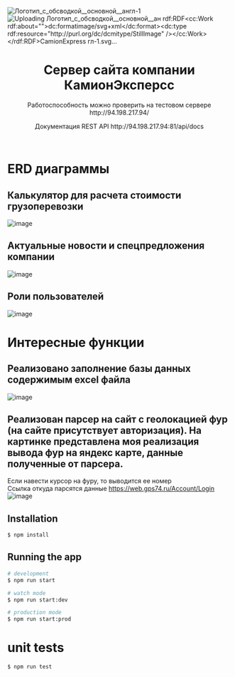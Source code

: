![Логотип_с_обсводкой__основной__англ-_1_](https://github.com/yonardr/camion-express-back/assets/78346001/154a5f00-843b-413a-a749-e334381c98ff)
![Uploading Логотип_с_обсводкой__основной__ан<?xml version="1.0" encoding="UTF-8" standalone="no"?>
<svg
   xmlns:dc="http://purl.org/dc/elements/1.1/"
   xmlns:cc="http://creativecommons.org/ns#"
   xmlns:rdf="http://www.w3.org/1999/02/22-rdf-syntax-ns#"
   xmlns:svg="http://www.w3.org/2000/svg"
   xmlns="http://www.w3.org/2000/svg"
   viewBox="0 0 1122.52 793.70135"
   height="393.70135"
   width="522.52"
   xml:space="preserve"
   id="svg2"
   version="1.1"><metadata
     id="metadata8"><rdf:RDF><cc:Work
         rdf:about=""><dc:format>image/svg+xml</dc:format><dc:type
           rdf:resource="http://purl.org/dc/dcmitype/StillImage" /></cc:Work></rdf:RDF></metadata><defs
     id="defs6"><linearGradient
       id="linearGradient46"
       spreadMethod="pad"
       gradientTransform="matrix(128.48104,-253.50132,-253.50132,-128.48104,85.291488,429.1047)"
       gradientUnits="userSpaceOnUse"
       y2="0"
       x2="1"
       y1="0"
       x1="0"><stop
         id="stop24"
         offset="0"
         style="stop-opacity:1;stop-color:#bcaf3c" /><stop
         id="stop26"
         offset="0.051388"
         style="stop-opacity:1;stop-color:#f17818" /><stop
         id="stop28"
         offset="0.255773"
         style="stop-opacity:1;stop-color:#f17818" /><stop
         id="stop30"
         offset="0.29676438"
         style="stop-opacity:1;stop-color:#f25b1c" /><stop
         id="stop32"
         offset="0.459799"
         style="stop-opacity:1;stop-color:#f25b1c" /><stop
         id="stop34"
         offset="0.49870873"
         style="stop-opacity:1;stop-color:#cf3d28" /><stop
         id="stop36"
         offset="0.653464"
         style="stop-opacity:1;stop-color:#cf3d28" /><stop
         id="stop38"
         offset="0.7843737"
         style="stop-opacity:1;stop-color:#cf3d28" /><stop
         id="stop40"
         offset="0.817288"
         style="stop-opacity:1;stop-color:#b61f29" /><stop
         id="stop42"
         offset="0.96329087"
         style="stop-opacity:1;stop-color:#b61f29" /><stop
         id="stop44"
         offset="1"
         style="stop-opacity:1;stop-color:#67222e" /></linearGradient><linearGradient
       id="linearGradient84"
       spreadMethod="pad"
       gradientTransform="matrix(128.48104,-253.50132,-253.50132,-128.48104,66.5684,419.61536)"
       gradientUnits="userSpaceOnUse"
       y2="0"
       x2="1"
       y1="0"
       x1="0"><stop
         id="stop62"
         offset="0"
         style="stop-opacity:1;stop-color:#bcaf3c" /><stop
         id="stop64"
         offset="0.051388"
         style="stop-opacity:1;stop-color:#f17818" /><stop
         id="stop66"
         offset="0.255773"
         style="stop-opacity:1;stop-color:#f17818" /><stop
         id="stop68"
         offset="0.29676438"
         style="stop-opacity:1;stop-color:#f25b1c" /><stop
         id="stop70"
         offset="0.459799"
         style="stop-opacity:1;stop-color:#f25b1c" /><stop
         id="stop72"
         offset="0.49870873"
         style="stop-opacity:1;stop-color:#cf3d28" /><stop
         id="stop74"
         offset="0.653464"
         style="stop-opacity:1;stop-color:#cf3d28" /><stop
         id="stop76"
         offset="0.7843737"
         style="stop-opacity:1;stop-color:#cf3d28" /><stop
         id="stop78"
         offset="0.817288"
         style="stop-opacity:1;stop-color:#b61f29" /><stop
         id="stop80"
         offset="0.96329087"
         style="stop-opacity:1;stop-color:#b61f29" /><stop
         id="stop82"
         offset="1"
         style="stop-opacity:1;stop-color:#67222e" /></linearGradient><linearGradient
       id="linearGradient122"
       spreadMethod="pad"
       gradientTransform="matrix(56.751427,-111.97419,-111.97419,-56.751427,170.31506,472.19686)"
       gradientUnits="userSpaceOnUse"
       y2="0"
       x2="1"
       y1="0"
       x1="0"><stop
         id="stop100"
         offset="0"
         style="stop-opacity:1;stop-color:#bcaf3c" /><stop
         id="stop102"
         offset="0.051388"
         style="stop-opacity:1;stop-color:#f17818" /><stop
         id="stop104"
         offset="0.255773"
         style="stop-opacity:1;stop-color:#f17818" /><stop
         id="stop106"
         offset="0.29676438"
         style="stop-opacity:1;stop-color:#f25b1c" /><stop
         id="stop108"
         offset="0.459799"
         style="stop-opacity:1;stop-color:#f25b1c" /><stop
         id="stop110"
         offset="0.49870873"
         style="stop-opacity:1;stop-color:#cf3d28" /><stop
         id="stop112"
         offset="0.653464"
         style="stop-opacity:1;stop-color:#cf3d28" /><stop
         id="stop114"
         offset="0.7843737"
         style="stop-opacity:1;stop-color:#cf3d28" /><stop
         id="stop116"
         offset="0.817288"
         style="stop-opacity:1;stop-color:#b61f29" /><stop
         id="stop118"
         offset="0.96329087"
         style="stop-opacity:1;stop-color:#b61f29" /><stop
         id="stop120"
         offset="1"
         style="stop-opacity:1;stop-color:#67222e" /></linearGradient><linearGradient
       id="linearGradient160"
       spreadMethod="pad"
       gradientTransform="matrix(128.48104,-253.50132,-253.50132,-128.48104,170.29511,472.18674)"
       gradientUnits="userSpaceOnUse"
       y2="0"
       x2="1"
       y1="0"
       x1="0"><stop
         id="stop138"
         offset="0"
         style="stop-opacity:1;stop-color:#bcaf3c" /><stop
         id="stop140"
         offset="0.051388"
         style="stop-opacity:1;stop-color:#f17818" /><stop
         id="stop142"
         offset="0.255773"
         style="stop-opacity:1;stop-color:#f17818" /><stop
         id="stop144"
         offset="0.29676438"
         style="stop-opacity:1;stop-color:#f25b1c" /><stop
         id="stop146"
         offset="0.459799"
         style="stop-opacity:1;stop-color:#f25b1c" /><stop
         id="stop148"
         offset="0.49870873"
         style="stop-opacity:1;stop-color:#cf3d28" /><stop
         id="stop150"
         offset="0.653464"
         style="stop-opacity:1;stop-color:#cf3d28" /><stop
         id="stop152"
         offset="0.7843737"
         style="stop-opacity:1;stop-color:#cf3d28" /><stop
         id="stop154"
         offset="0.817288"
         style="stop-opacity:1;stop-color:#b61f29" /><stop
         id="stop156"
         offset="0.96329087"
         style="stop-opacity:1;stop-color:#b61f29" /><stop
         id="stop158"
         offset="1"
         style="stop-opacity:1;stop-color:#67222e" /></linearGradient><linearGradient
       id="linearGradient198"
       spreadMethod="pad"
       gradientTransform="matrix(128.48104,-253.50132,-253.50132,-128.48104,170.18008,472.12844)"
       gradientUnits="userSpaceOnUse"
       y2="0"
       x2="1"
       y1="0"
       x1="0"><stop
         id="stop176"
         offset="0"
         style="stop-opacity:1;stop-color:#bcaf3c" /><stop
         id="stop178"
         offset="0.051388"
         style="stop-opacity:1;stop-color:#f17818" /><stop
         id="stop180"
         offset="0.255773"
         style="stop-opacity:1;stop-color:#f17818" /><stop
         id="stop182"
         offset="0.29676438"
         style="stop-opacity:1;stop-color:#f25b1c" /><stop
         id="stop184"
         offset="0.459799"
         style="stop-opacity:1;stop-color:#f25b1c" /><stop
         id="stop186"
         offset="0.49870873"
         style="stop-opacity:1;stop-color:#cf3d28" /><stop
         id="stop188"
         offset="0.653464"
         style="stop-opacity:1;stop-color:#cf3d28" /><stop
         id="stop190"
         offset="0.7843737"
         style="stop-opacity:1;stop-color:#cf3d28" /><stop
         id="stop192"
         offset="0.817288"
         style="stop-opacity:1;stop-color:#b61f29" /><stop
         id="stop194"
         offset="0.96329087"
         style="stop-opacity:1;stop-color:#b61f29" /><stop
         id="stop196"
         offset="1"
         style="stop-opacity:1;stop-color:#67222e" /></linearGradient><linearGradient
       id="linearGradient236"
       spreadMethod="pad"
       gradientTransform="matrix(128.48104,-253.50132,-253.50132,-128.48104,170.11295,472.09441)"
       gradientUnits="userSpaceOnUse"
       y2="0"
       x2="1"
       y1="0"
       x1="0"><stop
         id="stop214"
         offset="0"
         style="stop-opacity:1;stop-color:#bcaf3c" /><stop
         id="stop216"
         offset="0.051388"
         style="stop-opacity:1;stop-color:#f17818" /><stop
         id="stop218"
         offset="0.255773"
         style="stop-opacity:1;stop-color:#f17818" /><stop
         id="stop220"
         offset="0.29676438"
         style="stop-opacity:1;stop-color:#f25b1c" /><stop
         id="stop222"
         offset="0.459799"
         style="stop-opacity:1;stop-color:#f25b1c" /><stop
         id="stop224"
         offset="0.49870873"
         style="stop-opacity:1;stop-color:#cf3d28" /><stop
         id="stop226"
         offset="0.653464"
         style="stop-opacity:1;stop-color:#cf3d28" /><stop
         id="stop228"
         offset="0.7843737"
         style="stop-opacity:1;stop-color:#cf3d28" /><stop
         id="stop230"
         offset="0.817288"
         style="stop-opacity:1;stop-color:#b61f29" /><stop
         id="stop232"
         offset="0.96329087"
         style="stop-opacity:1;stop-color:#b61f29" /><stop
         id="stop234"
         offset="1"
         style="stop-opacity:1;stop-color:#67222e" /></linearGradient><linearGradient
       id="linearGradient274"
       spreadMethod="pad"
       gradientTransform="matrix(128.48104,-253.50132,-253.50132,-128.48104,170.0734,472.07437)"
       gradientUnits="userSpaceOnUse"
       y2="0"
       x2="1"
       y1="0"
       x1="0"><stop
         id="stop252"
         offset="0"
         style="stop-opacity:1;stop-color:#bcaf3c" /><stop
         id="stop254"
         offset="0.051388"
         style="stop-opacity:1;stop-color:#f17818" /><stop
         id="stop256"
         offset="0.255773"
         style="stop-opacity:1;stop-color:#f17818" /><stop
         id="stop258"
         offset="0.29676438"
         style="stop-opacity:1;stop-color:#f25b1c" /><stop
         id="stop260"
         offset="0.459799"
         style="stop-opacity:1;stop-color:#f25b1c" /><stop
         id="stop262"
         offset="0.49870873"
         style="stop-opacity:1;stop-color:#cf3d28" /><stop
         id="stop264"
         offset="0.653464"
         style="stop-opacity:1;stop-color:#cf3d28" /><stop
         id="stop266"
         offset="0.7843737"
         style="stop-opacity:1;stop-color:#cf3d28" /><stop
         id="stop268"
         offset="0.817288"
         style="stop-opacity:1;stop-color:#b61f29" /><stop
         id="stop270"
         offset="0.96329087"
         style="stop-opacity:1;stop-color:#b61f29" /><stop
         id="stop272"
         offset="1"
         style="stop-opacity:1;stop-color:#67222e" /></linearGradient><linearGradient
       id="linearGradient312"
       spreadMethod="pad"
       gradientTransform="matrix(128.48104,-253.50132,-253.50132,-128.48104,139.14859,456.40087)"
       gradientUnits="userSpaceOnUse"
       y2="0"
       x2="1"
       y1="0"
       x1="0"><stop
         id="stop290"
         offset="0"
         style="stop-opacity:1;stop-color:#bcaf3c" /><stop
         id="stop292"
         offset="0.051388"
         style="stop-opacity:1;stop-color:#f17818" /><stop
         id="stop294"
         offset="0.255773"
         style="stop-opacity:1;stop-color:#f17818" /><stop
         id="stop296"
         offset="0.29676438"
         style="stop-opacity:1;stop-color:#f25b1c" /><stop
         id="stop298"
         offset="0.459799"
         style="stop-opacity:1;stop-color:#f25b1c" /><stop
         id="stop300"
         offset="0.49870873"
         style="stop-opacity:1;stop-color:#cf3d28" /><stop
         id="stop302"
         offset="0.653464"
         style="stop-opacity:1;stop-color:#cf3d28" /><stop
         id="stop304"
         offset="0.7843737"
         style="stop-opacity:1;stop-color:#cf3d28" /><stop
         id="stop306"
         offset="0.817288"
         style="stop-opacity:1;stop-color:#b61f29" /><stop
         id="stop308"
         offset="0.96329087"
         style="stop-opacity:1;stop-color:#b61f29" /><stop
         id="stop310"
         offset="1"
         style="stop-opacity:1;stop-color:#67222e" /></linearGradient><linearGradient
       id="linearGradient350"
       spreadMethod="pad"
       gradientTransform="matrix(128.48104,-253.50132,-253.50132,-128.48104,68.882218,420.78804)"
       gradientUnits="userSpaceOnUse"
       y2="0"
       x2="1"
       y1="0"
       x1="0"><stop
         id="stop328"
         offset="0"
         style="stop-opacity:1;stop-color:#bcaf3c" /><stop
         id="stop330"
         offset="0.051388"
         style="stop-opacity:1;stop-color:#f17818" /><stop
         id="stop332"
         offset="0.255773"
         style="stop-opacity:1;stop-color:#f17818" /><stop
         id="stop334"
         offset="0.29676438"
         style="stop-opacity:1;stop-color:#f25b1c" /><stop
         id="stop336"
         offset="0.459799"
         style="stop-opacity:1;stop-color:#f25b1c" /><stop
         id="stop338"
         offset="0.49870873"
         style="stop-opacity:1;stop-color:#cf3d28" /><stop
         id="stop340"
         offset="0.653464"
         style="stop-opacity:1;stop-color:#cf3d28" /><stop
         id="stop342"
         offset="0.7843737"
         style="stop-opacity:1;stop-color:#cf3d28" /><stop
         id="stop344"
         offset="0.817288"
         style="stop-opacity:1;stop-color:#b61f29" /><stop
         id="stop346"
         offset="0.96329087"
         style="stop-opacity:1;stop-color:#b61f29" /><stop
         id="stop348"
         offset="1"
         style="stop-opacity:1;stop-color:#67222e" /></linearGradient><linearGradient
       id="linearGradient388"
       spreadMethod="pad"
       gradientTransform="matrix(128.48104,-253.50132,-253.50132,-128.48104,108.10947,440.66945)"
       gradientUnits="userSpaceOnUse"
       y2="0"
       x2="1"
       y1="0"
       x1="0"><stop
         id="stop366"
         offset="0"
         style="stop-opacity:1;stop-color:#bcaf3c" /><stop
         id="stop368"
         offset="0.051388"
         style="stop-opacity:1;stop-color:#f17818" /><stop
         id="stop370"
         offset="0.255773"
         style="stop-opacity:1;stop-color:#f17818" /><stop
         id="stop372"
         offset="0.29676438"
         style="stop-opacity:1;stop-color:#f25b1c" /><stop
         id="stop374"
         offset="0.459799"
         style="stop-opacity:1;stop-color:#f25b1c" /><stop
         id="stop376"
         offset="0.49870873"
         style="stop-opacity:1;stop-color:#cf3d28" /><stop
         id="stop378"
         offset="0.653464"
         style="stop-opacity:1;stop-color:#cf3d28" /><stop
         id="stop380"
         offset="0.7843737"
         style="stop-opacity:1;stop-color:#cf3d28" /><stop
         id="stop382"
         offset="0.817288"
         style="stop-opacity:1;stop-color:#b61f29" /><stop
         id="stop384"
         offset="0.96329087"
         style="stop-opacity:1;stop-color:#b61f29" /><stop
         id="stop386"
         offset="1"
         style="stop-opacity:1;stop-color:#67222e" /></linearGradient><linearGradient
       id="linearGradient426"
       spreadMethod="pad"
       gradientTransform="matrix(128.48104,-253.50132,-253.50132,-128.48104,47.747354,410.07635)"
       gradientUnits="userSpaceOnUse"
       y2="0"
       x2="1"
       y1="0"
       x1="0"><stop
         id="stop404"
         offset="0"
         style="stop-opacity:1;stop-color:#bcaf3c" /><stop
         id="stop406"
         offset="0.051388"
         style="stop-opacity:1;stop-color:#f17818" /><stop
         id="stop408"
         offset="0.255773"
         style="stop-opacity:1;stop-color:#f17818" /><stop
         id="stop410"
         offset="0.29676438"
         style="stop-opacity:1;stop-color:#f25b1c" /><stop
         id="stop412"
         offset="0.459799"
         style="stop-opacity:1;stop-color:#f25b1c" /><stop
         id="stop414"
         offset="0.49870873"
         style="stop-opacity:1;stop-color:#cf3d28" /><stop
         id="stop416"
         offset="0.653464"
         style="stop-opacity:1;stop-color:#cf3d28" /><stop
         id="stop418"
         offset="0.7843737"
         style="stop-opacity:1;stop-color:#cf3d28" /><stop
         id="stop420"
         offset="0.817288"
         style="stop-opacity:1;stop-color:#b61f29" /><stop
         id="stop422"
         offset="0.96329087"
         style="stop-opacity:1;stop-color:#b61f29" /><stop
         id="stop424"
         offset="1"
         style="stop-opacity:1;stop-color:#67222e" /></linearGradient><linearGradient
       id="linearGradient464"
       spreadMethod="pad"
       gradientTransform="matrix(53.576584,-105.71003,-105.71003,-53.576584,93.896181,433.46578)"
       gradientUnits="userSpaceOnUse"
       y2="0"
       x2="1"
       y1="0"
       x1="0"><stop
         id="stop442"
         offset="0"
         style="stop-opacity:1;stop-color:#bcaf3c" /><stop
         id="stop444"
         offset="0.051388"
         style="stop-opacity:1;stop-color:#f17818" /><stop
         id="stop446"
         offset="0.255773"
         style="stop-opacity:1;stop-color:#f17818" /><stop
         id="stop448"
         offset="0.29676438"
         style="stop-opacity:1;stop-color:#f25b1c" /><stop
         id="stop450"
         offset="0.459799"
         style="stop-opacity:1;stop-color:#f25b1c" /><stop
         id="stop452"
         offset="0.49870873"
         style="stop-opacity:1;stop-color:#cf3d28" /><stop
         id="stop454"
         offset="0.653464"
         style="stop-opacity:1;stop-color:#cf3d28" /><stop
         id="stop456"
         offset="0.7843737"
         style="stop-opacity:1;stop-color:#cf3d28" /><stop
         id="stop458"
         offset="0.817288"
         style="stop-opacity:1;stop-color:#b61f29" /><stop
         id="stop460"
         offset="0.96329087"
         style="stop-opacity:1;stop-color:#b61f29" /><stop
         id="stop462"
         offset="1"
         style="stop-opacity:1;stop-color:#67222e" /></linearGradient><linearGradient
       id="linearGradient502"
       spreadMethod="pad"
       gradientTransform="matrix(128.48104,-253.50132,-253.50132,-128.48104,111.36232,442.31806)"
       gradientUnits="userSpaceOnUse"
       y2="0"
       x2="1"
       y1="0"
       x1="0"><stop
         id="stop480"
         offset="0"
         style="stop-opacity:1;stop-color:#bcaf3c" /><stop
         id="stop482"
         offset="0.051388"
         style="stop-opacity:1;stop-color:#f17818" /><stop
         id="stop484"
         offset="0.255773"
         style="stop-opacity:1;stop-color:#f17818" /><stop
         id="stop486"
         offset="0.29676438"
         style="stop-opacity:1;stop-color:#f25b1c" /><stop
         id="stop488"
         offset="0.459799"
         style="stop-opacity:1;stop-color:#f25b1c" /><stop
         id="stop490"
         offset="0.49870873"
         style="stop-opacity:1;stop-color:#cf3d28" /><stop
         id="stop492"
         offset="0.653464"
         style="stop-opacity:1;stop-color:#cf3d28" /><stop
         id="stop494"
         offset="0.7843737"
         style="stop-opacity:1;stop-color:#cf3d28" /><stop
         id="stop496"
         offset="0.817288"
         style="stop-opacity:1;stop-color:#b61f29" /><stop
         id="stop498"
         offset="0.96329087"
         style="stop-opacity:1;stop-color:#b61f29" /><stop
         id="stop500"
         offset="1"
         style="stop-opacity:1;stop-color:#67222e" /></linearGradient><clipPath
       id="clipPath512"
       clipPathUnits="userSpaceOnUse"><path
         id="path510"
         d="M 25.014,159.448 H 301.395 V 435.829 H 25.014 Z" /></clipPath></defs><g
     transform="matrix(1.3333333,0,0,-1.3333333,0,793.70133)"
     id="g10"><g
       id="g12"><g
         id="g14"><g
           id="g20"><g
             id="g22"><path
               id="path48"
               style="fill:url(#linearGradient46);stroke:none"
               d="m 115.273,434.336 c 4.716,-2.339 9.415,-4.563 13.467,-8.063 v 0 c 0.184,-0.184 0.46,-0.355 0.645,-0.54 v 0 c 5.528,-4.79 9.397,-11.239 9.949,-18.425 v 0 c 0.347,-3.284 1.399,-7.14 -0.747,-9.887 v 0 c -0.36,-0.459 -0.695,-0.934 -0.977,-1.444 v 0 c -4.416,-7.996 -8.523,-16.086 -11.542,-24.783 v 0 c -0.737,-1.842 -1.657,-3.869 -3.465,-4.993 v 0 c 0,0 -13.388,-6.344 -21.464,-13.408 v 0 c -8.076,-7.067 -12.15,-10.194 -17.736,-16.368 v 0 C 77.085,329.44 72.574,322.238 71.255,319.715 v 0 c -0.363,-0.693 -0.746,-1.374 -1.156,-2.041 v 0 c -1.665,-2.731 -5.507,-10.081 -7.821,-17.082 v 0 C 59.153,291.551 57.326,286 55.788,279.105 v 0 c -1.59,-7.126 -2.179,-14.561 -2.234,-15.933 v 0 c -0.036,-0.902 -0.623,-4.457 -0.635,-10.954 v 0 -0.415 c 0.006,-3.35 0.166,-7.455 0.624,-12.351 v 0 c 1.566,-14.793 0.372,-5.407 1.884,-15.357 v 0 c 1.515,-9.95 3.535,-14.06 3.535,-14.06 v 0 l 4.757,-12.762 c 0,0 2.235,-5.767 6.417,-12.041 v 0 c 4.182,-6.272 1.803,-3.389 6.2,-9.084 v 0 c 4.398,-5.695 5.769,-7.571 8.22,-9.949 v 0 c 0,0 -5.841,9.516 -9.084,16.798 v 0 l -5.697,12.69 c 0,0 -2.787,6.561 -3.989,12.064 v 0 c 0,0 -5.258,20.529 -5.527,36.748 v 0 c -0.349,20.974 2.019,31.362 2.019,31.362 v 0 c 0,0 1.959,9.704 8.002,23.362 v 0 c 5.743,12.973 6.851,14.924 14.853,25.233 v 0 c 0,0 4.396,5.404 10.67,11.536 v 0 c 2.467,2.412 5.723,4.927 8.363,7.282 v 0 c 6.249,5.574 12.604,9.837 14.926,10.733 v 0 c 5.805,2.235 6.392,-7.884 2.908,-10.662 v 0 c -3.486,-2.774 -16.173,-8.793 -21.003,-20.618 v 0 c 0.213,0.234 13.935,15.101 23.301,15.261 v 0 c 0.125,0.003 0.25,0.007 0.374,0.016 v 0 c 0.543,0.039 2.216,-0.018 3.071,-1.759 v 0 c 1.01,-2.054 7.967,-15.573 9.77,-15.61 v 0 c 0,0 -2.374,3.954 -3.424,9.049 v 0 c 0,0 -1.911,10.491 -2.056,16.006 v 0 c 0,0 -0.15,7.165 0.133,8.748 v 0 c 0.504,2.83 0.261,1.428 0.504,2.83 v 0 c 0.886,5.1 0.509,3.217 0.867,4.975 v 0 c 0,0 0.431,1.815 1.08,4.416 v 0 c 1.972,7.903 8.401,24.008 13.447,28.683 v 0 c 0.54,0.501 1.232,0.807 1.965,0.883 v 0 c 1.399,0.146 3.915,0.16 5.857,-1.196 v 0 c 1.74,-1.212 4.441,-3.225 6.237,-4.866 v 0 c 2.409,-2.2 3.698,-3.882 5.985,-6.489 v 0 c 4.892,-5.58 8.324,-10.875 11.534,-16.998 v 0 c 0.156,-0.295 0.346,-0.597 0.525,-0.904 v 0 c 0.179,-0.308 0.347,-0.62 0.451,-0.936 v 0 c 0.082,-0.227 0.484,-0.211 0.452,0.027 v 0 c -0.246,1.903 0.28,3.328 1.205,3.508 v 0 c 0,0 7.905,2.134 19.89,-1.608 v 0 c 0.065,-0.02 0.132,-0.039 0.199,-0.055 v 0 c 6.038,-1.462 25.933,-13.139 42.097,-43.092 v 0 c 0.374,-0.693 1.017,-1.584 1.034,-2.344 v 0 c 0.083,-4.298 0.56,-19.499 0.72,-21.005 v 0 c 0.153,-1.437 7.438,-22.418 15.14,-27.348 v 0 c 5.29,-3.389 -5.436,-7.771 -8.94,-5.817 v 0 c -2.618,1.459 -2.692,0.72 -2.692,0.72 v 0 c 0,0 -0.612,-2.03 4.326,-6.753 v 0 c 4.105,-3.925 -7.129,-12.431 -11.04,-15.193 v 0 c -0.912,-0.641 -1.99,-0.92 -3.044,-1.279 v 0 c -2.989,-1.019 -20.623,1.164 -30.089,4.549 v 0 c -0.985,0.352 -2.008,0.581 -3.049,0.678 v 0 c -4.299,0.402 -14.997,1.362 -18.029,-0.029 v 0 c 0,-0.024 0.703,-0.786 4.544,-0.958 v 0 c 1.685,-0.076 10.215,-0.513 13.807,-1.881 v 0 c 10.173,-3.876 17.246,-5.357 27.042,-6.088 v 0 c 0.586,-0.045 1.063,-0.478 1.177,-1.052 v 0 c 0.468,-2.329 -0.107,-4.984 -7.282,-7.588 v 0 c -1.695,-0.616 -3.497,-0.885 -5.299,-0.807 v 0 c -1.599,0.068 -3.667,0.278 -5.701,0.833 v 0 c 0,0 -13.281,4.738 -27.109,5.864 v 0 c -10.256,0.833 -17.815,0.058 -21.029,-0.396 v 0 c -1.082,-0.153 -2.145,-0.403 -3.182,-0.746 v 0 c -4.693,-1.55 -17.711,-6.277 -21.379,-11.205 v 0 c 0,0 6.934,5.016 16.511,7.641 v 0 c 2.967,0.815 6.479,1.563 9.828,1.805 v 0 c 6.926,0.495 14.403,-0.026 20.941,-1.9 v 0 c 0.649,-0.186 1.198,-0.644 1.464,-1.262 v 0 c 0.223,-0.518 0.301,-1.191 -0.141,-1.937 v 0 c -0.172,-0.29 -0.4,-0.542 -0.66,-0.753 v 0 c -1.33,-1.097 -8.776,-8.321 1.3,-26.118 v 0 c 0.264,0.11 -4.386,18.324 6.369,26.224 v 0 c 0.76,0.559 1.542,0.706 2.616,0.647 v 0 l 16.041,-2.459 c 1.83,-0.493 2.746,-1.784 3.814,-2.963 v 0 c 1.603,-1.77 3.468,-3.978 4.507,-4.831 v 0 c 1.645,-1.353 5.038,-3.445 7.617,-4.55 v 0 c 2.396,-1.105 7.261,-1.544 9.843,-1.369 v 0 c 4.848,0.33 9.894,0.846 15.668,0.866 v 0 c 3.267,0.011 5.943,0.033 8.582,0.048 v 0 c 1.495,0.007 2.935,-0.044 4.162,-0.095 v 0 c 2.15,-0.09 3.654,-0.179 3.689,0.048 v 0 0.017 c -0.015,0.1 -0.28,0.254 -0.855,0.485 v 0 c -6.48,2.159 -13.114,2.131 -19.804,2.103 v 0 c -3.584,-0.014 -7.184,-0.029 -10.783,0.293 v 0 c -3.132,0.368 -6.264,1.105 -9.028,2.763 v 0 c -1.842,1.106 -4.43,2.208 -4.982,4.419 v 0 c -0.553,1.842 1.879,3.234 3.353,3.786 v 0 c 1.842,0.553 3.253,1.734 4.542,3.208 v 0 c 1.474,1.842 2.682,4.196 4.157,6.038 v 0 c 1.018,1.189 2.077,1.787 3.673,2.352 v 0 c 0.095,0.034 0.285,0.117 0.484,0.206 v 0 c 0.2,0.088 0.412,0.182 0.554,0.237 v 0 c 0.474,0.185 0.933,0.516 1.334,0.829 v 0 c 3.717,2.887 6.363,6.408 8.811,10.433 v 0 c 0.553,0.921 1.106,1.842 2.027,2.579 v 0 c 1.843,1.475 3.87,1.843 5.712,3.317 v 0 c 3.685,3.132 6.08,7.185 8.107,11.608 v 0 c 0.737,1.658 0.368,3.501 -1.106,4.606 v 0 c -2.947,1.843 -5.159,3.501 -7.554,5.896 v 0 c -0.737,0.737 -1.415,1.576 -2.026,2.396 v 0 c -4.318,5.789 -7.187,11.792 -8.66,18.794 v 0 c -1.23,6.501 -0.784,12.503 -0.739,18.801 v 0 c 0.004,0.676 -0.105,1.351 -0.315,1.991 v 0 c -1.229,3.765 -3.559,6.993 -5.58,10.53 v 0 c -0.507,1.014 -1.1,1.983 -1.751,2.856 v 0 c -0.106,0.144 -0.278,0.38 -0.375,0.529 v 0 c -1.75,2.664 -3.112,5.361 -5.244,7.671 v 0 c -0.184,0.185 -0.532,0.604 -0.717,0.788 v 0 c -3.132,3.133 -4.859,6.033 -8.36,8.797 v 0 c -0.526,0.44 -0.964,0.806 -1.3,1.089 v 0 l -0.002,0.002 c -0.002,0.002 -0.005,0.004 -0.007,0.005 v 0 c -0.004,0.004 -0.007,0.006 -0.013,0.011 v 0 c 0,0 -0.002,0 -0.004,0.002 v 0 c -0.173,0.138 -1.083,0.883 -1.236,1.036 v 0 c -0.184,0.183 -0.339,0.392 -0.524,0.576 v 0 c -0.737,1.106 -0.366,2.434 0.371,3.539 v 0 c 3.317,4.423 4.238,9.029 4.974,14.188 v 0 c 0.738,6.265 0.273,12.382 -0.279,18.647 v 0 c -0.184,2.027 -1.01,3.648 -1.931,5.49 v 0 c -0.185,0.737 -0.737,1.474 -0.737,2.211 v 0 c 0.125,2.875 0.147,5.558 0.146,8.486 v 0 c -0.003,1.387 -0.329,3.566 -0.596,4.903 v 0 c -0.352,1.758 -1.166,5.498 -2.091,8.326 v 0 c -0.505,1.546 -1.08,2.434 -1.802,3.911 v 0 c -2.366,4.836 -5.406,8.454 -5.427,8.454 v 0 c 0.048,-0.551 2.173,-3.996 3.535,-7.21 v 0 c 0.624,-1.475 1.291,-4.577 1.369,-5.804 v 0 c 0.401,-6.31 0.965,-9.758 1.027,-10.436 v 0 c 0.279,-3.034 -0.116,-6.085 -0.297,-9.087 v 0 c -0.083,-1.369 -0.343,-2.723 -0.792,-4.02 v 0 c -0.469,-1.364 -1.055,-2.554 -2.083,-3.584 v 0 c -3.869,-3.501 -8.015,-5.978 -12.437,-8.742 v 0 c -6.053,-3.561 -8.621,-4.807 -14.849,-7.806 v 0 c -0.444,-0.214 -0.898,-0.411 -1.357,-0.593 v 0 c -0.737,-0.296 -5.285,-2.154 -5.551,-2.27 v 0 c -0.533,-0.236 -1.384,-0.61 -2.27,-0.975 v 0 c -2.026,-0.922 -3.989,-1.082 -6.2,-1.082 v 0 c -0.921,0 -1.81,-0.193 -2.362,0.728 v 0 c -1.105,1.843 -1.598,3.584 -2.435,5.384 v 0 c -0.414,0.892 -1.015,1.981 -1.567,2.902 v 0 c -1.658,2.948 -3.106,5.802 -5.502,8.381 v 0 c -0.185,0.185 -0.34,0.428 -0.523,0.612 v 0 c -2.396,2.58 -4.451,5.101 -7.032,7.496 v 0 c -3.684,2.948 -7.37,5.896 -11.976,7.185 v 0 c -1.105,0.369 -1.474,1.474 -2.027,2.396 v 0 c -2.027,4.791 -4.157,9.456 -7.923,13.266 v 0 c -1.199,1.212 -7.002,5.896 -7.922,6.633 v 0 c -5.343,3.5 -10.684,5.712 -16.505,6.945 v 0 c 0.446,-0.098 0.415,-0.187 -0.003,0" /></g></g></g></g><g
       id="g50"><g
         id="g52"><g
           id="g58"><g
             id="g60"><path
               id="path86"
               style="fill:url(#linearGradient84);stroke:none"
               d="m 221.701,195.036 c 0,0 -40.856,-17.812 -61.14,-22.523 v 0 c -20.284,-4.71 -20.284,-3.269 -36.722,-2.979 v 0 c -16.439,0.287 -36.243,20.763 -36.243,20.763 v 0 c 4.518,-7.882 9.132,-12.786 9.132,-12.786 v 0 c 0,0 11.921,-10.959 27.207,-14.9 v 0 c 5.035,-1.299 10.529,-1.741 15.634,-1.751 v 0 h 0.361 c 10.231,0.02 18.805,1.751 18.805,1.751 v 0 c 0,0 35.087,5.865 60.852,21.63 v 0 c 25.762,15.766 56.424,9.614 56.424,9.614 v 0 c 0,4.422 -21.047,6.537 -21.047,6.537 v 0 c -0.95,0.019 -1.875,0.028 -2.778,0.028 v 0 c -21.971,0 -30.485,-5.384 -30.485,-5.384" /></g></g></g></g><g
       id="g88"><g
         id="g90"><g
           id="g96"><g
             id="g98"><path
               id="path124"
               style="fill:url(#linearGradient122);stroke:none"
               d="m 230.104,354.237 c -0.002,0.004 -0.006,0.006 -0.009,0.009 v 0 c -0.002,0 -0.002,0.002 -0.004,0.002 v 0 c 0.006,-0.005 0.009,-0.007 0.013,-0.011" /></g></g></g></g><g
       id="g126"><g
         id="g128"><g
           id="g134"><g
             id="g136"><path
               id="path162"
               style="fill:url(#linearGradient160);stroke:none"
               d="m 230.016,354.313 c 0.021,-0.021 0.046,-0.041 0.071,-0.063 v 0 c 0.002,-10e-4 0.003,-0.002 0.004,-0.002 v 0 0 c -0.026,0.025 -0.052,0.044 -0.075,0.065 z" /></g></g></g></g><g
       id="g164"><g
         id="g166"><g
           id="g172"><g
             id="g174"><path
               id="path200"
               style="fill:url(#linearGradient198);stroke:none"
               d="m 229.691,354.584 c 0.065,-0.054 0.138,-0.116 0.221,-0.184 v 0 0 c -0.083,0.07 -0.156,0.131 -0.221,0.184 z" /></g></g></g></g><g
       id="g202"><g
         id="g204"><g
           id="g210"><g
             id="g212"><path
               id="path238"
               style="fill:url(#linearGradient236);stroke:none"
               d="m 229.685,354.589 c -0.021,0.018 -0.042,0.037 -0.062,0.053 v 0 c 0.02,-0.018 0.041,-0.035 0.062,-0.053" /></g></g></g></g><g
       id="g240"><g
         id="g242"><g
           id="g248"><g
             id="g250"><path
               id="path276"
               style="fill:url(#linearGradient274);stroke:none"
               d="m 229.546,354.707 c 0.013,-0.011 0.027,-0.024 0.044,-0.037 v 0 c -0.015,0.013 -0.03,0.026 -0.044,0.037 z" /></g></g></g></g><g
       id="g278"><g
         id="g280"><g
           id="g286"><g
             id="g288"><path
               id="path314"
               style="fill:url(#linearGradient312);stroke:none"
               d="m 214.732,300.369 c 1.2,-0.287 3.603,-0.336 4.206,-0.102 v 0 c 0.601,0.234 1.804,0.949 2.151,1.029 v 0 c 0.584,0.132 2.138,0.112 3.16,0.082 v 0 c 0.612,-0.018 1.221,-0.117 1.81,-0.293 v 0 l 2.512,-0.751 c 0.079,-0.025 0.145,0.061 0.103,0.132 v 0 c -0.262,0.443 -0.896,1.493 -1.121,1.717 v 0 c -0.255,0.257 -1.532,1.409 -1.693,1.552 v 0 c 0.262,-0.242 -0.219,0.145 -0.554,0.601 v 0 c -0.338,0.454 -1.069,1.308 -1.214,1.525 v 0 c -0.146,0.215 -0.695,1.116 -0.793,1.406 v 0 c -0.123,0.363 -0.335,1.511 -0.419,1.754 v 0 c -0.088,0.245 -0.445,1.456 -0.482,1.815 v 0 c -0.048,0.466 -1.518,1.481 -1.947,1.514 v 0 c -0.418,0.032 -18.842,0.107 -18.842,0.107 v 0 c 0,0 11.921,-11.799 13.123,-12.088" /></g></g></g></g><g
       id="g316"><g
         id="g318"><g
           id="g324"><g
             id="g326"><path
               id="path352"
               style="fill:url(#linearGradient350);stroke:none"
               d="m 155.995,226.011 c 9.661,-34.463 38.571,-27.903 38.571,-27.903 v 0 c -22.71,-2.236 -31.177,31.363 -31.177,31.363 v 0 c -6.342,-0.757 -7.394,-3.46 -7.394,-3.46" /></g></g></g></g><g
       id="g354"><g
         id="g356"><g
           id="g362"><g
             id="g364"><path
               id="path390"
               style="fill:url(#linearGradient388);stroke:none"
               d="m 152.549,378.426 c -13.979,-23.879 -4.619,-51.298 -4.49,-51.821 v 0 c 0.065,0.654 10.343,23.042 17.106,25.472 v 0 c 0.402,0.146 0.683,0.513 0.728,0.938 v 0 c 0.277,2.51 0.951,10.617 -2.255,11.859 v 0 c -1.287,0.497 -2.377,0.474 -3.255,0.449 v 0 c -2.384,-0.064 -3.213,-0.129 -2.19,10.221 v 0 c 0.074,0.741 -3.681,2.289 -4.892,3.126 v 0 c -0.071,0.048 -0.151,0.071 -0.233,0.071 v 0 c -0.201,0 -0.412,-0.132 -0.519,-0.315" /></g></g></g></g><g
       id="g392"><g
         id="g394"><g
           id="g400"><g
             id="g402"><path
               id="path428"
               style="fill:url(#linearGradient426);stroke:none"
               d="m 123.741,251.581 c 0,0 -0.72,-5.431 -0.768,-12.833 v 0 c 0,0 -7.786,-18.456 -7.21,-40.279 v 0 c 0,0 19.695,29.396 32.576,35.371 v 0 c -0.527,-0.229 -16.542,-7.208 -25.27,-17.682 v 0 c -6.044,-7.256 -0.015,24.392 27.879,47.778 v 0 c -0.625,1.15 -15.71,-7.685 -21.704,-16.29 v 0 c -0.281,-0.4 -0.655,-0.731 -1.101,-0.932 v 0 c -0.761,-0.341 -1.625,-0.068 -1.568,2.351 v 0 c 0.024,0.98 0.203,1.949 0.505,2.882 v 0 c 3.234,10.004 8.793,25.104 21.508,36.572 v 0 c -0.33,-0.153 -21.412,-10.04 -24.847,-36.938" /></g></g></g></g><g
       id="g430"><g
         id="g432"><g
           id="g438"><g
             id="g440"><path
               id="path466"
               style="fill:url(#linearGradient464);stroke:none"
               d="m 148.063,326.59 c 0,0.002 -0.002,0.007 -0.004,0.015 v 0 c -0.002,-0.009 0,-0.015 0.004,-0.015" /></g></g></g></g><g
       id="g468"><g
         id="g470"><g
           id="g476"><g
             id="g478"><path
               id="path504"
               style="fill:url(#linearGradient502);stroke:none"
               d="m 115.273,434.336 c 0.418,-0.187 0.449,-0.098 0.003,0 v 0 z" /></g></g></g></g><g
       id="g506"><g
         clip-path="url(#clipPath512)"
         id="g508"><g
           transform="translate(276.0106,193.8552)"
           id="g514"><path
             id="path516"
             style="fill:none;stroke:#231f20;stroke-width:0.092;stroke-linecap:round;stroke-linejoin:round;stroke-miterlimit:4;stroke-dasharray:none;stroke-opacity:1"
             d="m 0,0 c 0,0 -30.662,6.152 -56.424,-9.614 -25.764,-15.765 -60.852,-21.63 -60.852,-21.63 0,0 -19.516,-3.941 -34.8,0 -15.286,3.941 -27.207,14.901 -27.207,14.901 0,0 -4.613,4.903 -9.131,12.785 0,0 19.803,-20.476 36.242,-20.764 16.438,-0.289 16.438,-1.73 36.722,2.98 20.285,4.711 61.141,22.523 61.141,22.523 0,0 9.228,5.835 33.262,5.356 C -21.047,6.537 0,4.422 0,0 Z" /></g><g
           transform="translate(163.3891,229.4715)"
           id="g518"><path
             id="path520"
             style="fill:none;stroke:#231f20;stroke-width:0.092;stroke-linecap:round;stroke-linejoin:round;stroke-miterlimit:4;stroke-dasharray:none;stroke-opacity:1"
             d="m 0,0 c 0,0 8.466,-33.599 31.178,-31.364 0,0 -28.912,-6.559 -38.572,27.904 0,0 1.052,2.703 7.394,3.46 z" /></g><g
           transform="translate(230.0153,354.3127)"
           id="g522"><path
             id="path524"
             style="fill:none;stroke:#231f20;stroke-width:0.092;stroke-linecap:round;stroke-linejoin:round;stroke-miterlimit:4;stroke-dasharray:none;stroke-opacity:1"
             d="M 0,0 C 0.022,-0.02 0.046,-0.041 0.072,-0.063" /></g><g
           transform="translate(229.691,354.5836)"
           id="g526"><path
             id="path528"
             style="fill:none;stroke:#231f20;stroke-width:0.092;stroke-linecap:round;stroke-linejoin:round;stroke-miterlimit:4;stroke-dasharray:none;stroke-opacity:1"
             d="M 0,0 C 0.064,-0.053 0.138,-0.116 0.221,-0.184" /></g><g
           transform="translate(229.6228,354.6425)"
           id="g530"><path
             id="path532"
             style="fill:none;stroke:#231f20;stroke-width:0.092;stroke-linecap:round;stroke-linejoin:round;stroke-miterlimit:4;stroke-dasharray:none;stroke-opacity:1"
             d="M 0,0 C 0.02,-0.018 0.041,-0.035 0.063,-0.053" /></g><g
           transform="translate(229.328,354.8894)"
           id="g534"><path
             id="path536"
             style="fill:none;stroke:#231f20;stroke-width:0.092;stroke-linecap:round;stroke-linejoin:round;stroke-miterlimit:4;stroke-dasharray:none;stroke-opacity:1"
             d="m 0,0 0.002,-0.002 h 0.002 c 0.002,-0.002 0.003,-0.004 0.005,-0.005 0,0 0.002,-0.002 0.004,-0.002 C 0.015,-0.011 0.017,-0.015 0.02,-0.017 0.022,-0.018 0.024,-0.02 0.028,-0.022 L 0.035,-0.03 c 0.004,-0.003 0.007,-0.007 0.013,-0.009 l 0.007,-0.007 c 0.006,-0.006 0.011,-0.009 0.019,-0.015 l 0.005,-0.005 c 0.008,-0.008 0.017,-0.015 0.026,-0.022 0.011,-0.01 0.022,-0.019 0.035,-0.03 0,0 0.002,-0.002 0.004,-0.002 0.009,-0.009 0.02,-0.016 0.031,-0.027 0.006,-0.004 0.009,-0.008 0.013,-0.01 0.009,-0.007 0.02,-0.016 0.029,-0.025 0.013,-0.011 0.028,-0.024 0.045,-0.037" /></g><g
           transform="translate(229.5897,354.6702)"
           id="g538"><path
             id="path540"
             style="fill:none;stroke:#231f20;stroke-width:0.092;stroke-linecap:round;stroke-linejoin:round;stroke-miterlimit:4;stroke-dasharray:none;stroke-opacity:1"
             d="M 0,0 C -0.015,0.013 -0.029,0.026 -0.044,0.037" /></g><g
           transform="translate(229.5897,354.6702)"
           id="g542"><path
             id="path544"
             style="fill:none;stroke:#231f20;stroke-width:0.092;stroke-linecap:round;stroke-linejoin:round;stroke-miterlimit:4;stroke-dasharray:none;stroke-opacity:1"
             d="M 0,0 C 0.011,-0.009 0.022,-0.018 0.033,-0.028" /></g><g
           transform="translate(229.9121,354.3993)"
           id="g546"><path
             id="path548"
             style="fill:none;stroke:#231f20;stroke-width:0.092;stroke-linecap:round;stroke-linejoin:round;stroke-miterlimit:4;stroke-dasharray:none;stroke-opacity:1"
             d="M 0,0 C -0.083,0.07 -0.157,0.133 -0.221,0.184 -0.223,0.188 -0.225,0.19 -0.227,0.19 -0.249,0.208 -0.269,0.227 -0.289,0.243" /></g><g
           transform="translate(229.9121,354.3993)"
           id="g550"><path
             id="path552"
             style="fill:none;stroke:#231f20;stroke-width:0.092;stroke-linecap:round;stroke-linejoin:round;stroke-miterlimit:4;stroke-dasharray:none;stroke-opacity:1"
             d="m 0,0 c 0.009,-0.007 0.02,-0.017 0.029,-0.026 0.019,-0.016 0.039,-0.031 0.059,-0.048 0.004,-0.003 0.01,-0.007 0.015,-0.013" /></g><g
           transform="translate(230.0909,354.2482)"
           id="g554"><path
             id="path556"
             style="fill:none;stroke:#231f20;stroke-width:0.092;stroke-linecap:round;stroke-linejoin:round;stroke-miterlimit:4;stroke-dasharray:none;stroke-opacity:1"
             d="M 0,0 C -0.026,0.024 -0.052,0.044 -0.076,0.064" /></g><g
           transform="translate(230.0909,354.2482)"
           id="g558"><path
             id="path560"
             style="fill:none;stroke:#231f20;stroke-width:0.092;stroke-linecap:round;stroke-linejoin:round;stroke-miterlimit:4;stroke-dasharray:none;stroke-opacity:1"
             d="M 0,0 C 0.002,0 0.002,-0.002 0.004,-0.002 0.007,-0.006 0.011,-0.007 0.013,-0.011" /></g><g
           transform="translate(115.2712,434.336)"
           id="g562"><path
             id="path564"
             style="fill:none;stroke:#231f20;stroke-width:0.092;stroke-linecap:round;stroke-linejoin:round;stroke-miterlimit:4;stroke-dasharray:none;stroke-opacity:1"
             d="m 0,0 c 5.822,-1.233 11.166,-3.444 16.509,-6.945 0.921,-0.737 6.724,-5.42 7.923,-6.633 3.766,-3.81 5.896,-8.475 7.923,-13.266 0.553,-0.921 0.921,-2.027 2.027,-2.395 4.606,-1.29 8.291,-4.238 11.976,-7.186 2.58,-2.395 4.636,-4.916 7.031,-7.496 0.185,-0.184 0.339,-0.427 0.524,-0.611 2.395,-2.58 3.843,-5.434 5.501,-8.382 0.553,-0.921 1.154,-2.01 1.568,-2.902 0.837,-1.8 1.329,-3.541 2.434,-5.384 0.553,-0.921 1.441,-0.728 2.363,-0.728 2.211,0 4.173,0.161 6.2,1.082 0.886,0.365 1.737,0.739 2.27,0.975 0.265,0.116 4.814,1.975 5.551,2.27 0.459,0.182 0.912,0.379 1.356,0.593 6.228,3 8.797,4.245 14.849,7.807 4.423,2.763 8.568,5.24 12.438,8.741 1.028,1.03 1.614,2.22 2.084,3.583 0.447,1.298 0.707,2.652 0.79,4.021 0.182,3.001 0.577,6.053 0.298,9.087 -0.062,0.678 -0.626,4.126 -1.028,10.436 -0.077,1.228 -0.744,4.329 -1.369,5.804 -1.361,3.214 -3.486,6.659 -3.534,7.21 0.021,0 3.061,-3.619 5.427,-8.453 0.722,-1.478 1.297,-2.366 1.802,-3.912 0.925,-2.828 1.739,-6.569 2.091,-8.326 0.267,-1.336 0.593,-3.516 0.595,-4.903 0.002,-2.928 -0.02,-5.611 -0.146,-8.485 0,-0.737 0.553,-1.474 0.737,-2.211 0.922,-1.843 1.747,-3.464 1.931,-5.491 0.553,-6.265 1.018,-12.382 0.281,-18.647 -0.737,-5.159 -1.659,-9.765 -4.975,-14.187 -0.737,-1.106 -1.108,-2.434 -0.371,-3.54 0.185,-0.184 0.339,-0.392 0.524,-0.576 0.153,-0.153 1.063,-0.898 1.236,-1.036 0.002,-0.002 0.004,-0.002 0.004,-0.002 0.005,-0.005 0.009,-0.007 0.013,-0.011" /></g><g
           transform="translate(115.2712,434.336)"
           id="g566"><path
             id="path568"
             style="fill:none;stroke:#231f20;stroke-width:0.092;stroke-linecap:round;stroke-linejoin:round;stroke-miterlimit:4;stroke-dasharray:none;stroke-opacity:1"
             d="M 0,0 C 0.451,-0.098 0.42,-0.188 0,0 Z" /></g><g
           transform="translate(100.997,322.7279)"
           id="g570"><path
             id="path572"
             style="fill:none;stroke:#231f20;stroke-width:0.092;stroke-linecap:round;stroke-linejoin:round;stroke-miterlimit:4;stroke-dasharray:none;stroke-opacity:1"
             d="M 0,0 C 4.829,11.824 17.517,17.843 21.003,20.618 24.487,23.395 23.9,33.514 18.096,31.279 15.772,30.383 9.417,26.12 3.169,20.546 0.529,18.191 -2.727,15.676 -5.194,13.264 -11.468,7.132 -15.864,1.728 -15.864,1.728 c -8.002,-10.309 -9.11,-12.26 -14.853,-25.233 -6.043,-13.657 -8.002,-23.362 -8.002,-23.362 0,0 -2.368,-10.388 -2.02,-31.362 0.269,-16.22 5.528,-36.747 5.528,-36.747 1.201,-5.504 3.989,-12.065 3.989,-12.065 l 5.697,-12.69 c 3.243,-7.281 9.084,-16.798 9.084,-16.798 -2.451,2.379 -3.821,4.254 -8.22,9.95 -4.398,5.695 -2.019,2.811 -6.2,9.083 -4.182,6.274 -6.417,12.041 -6.417,12.041 l -4.758,12.762 c 0,0 -2.019,4.11 -3.534,14.06 -1.512,9.95 -0.318,0.564 -1.885,15.358 -1.382,14.779 -0.044,22.342 0.011,23.719 0.056,1.372 0.645,8.807 2.235,15.934 1.537,6.895 3.365,12.444 6.49,21.486 2.314,7.001 6.156,14.351 7.821,17.082 0.41,0.667 0.793,1.349 1.156,2.041 1.319,2.523 5.83,9.725 12.148,16.71 5.586,6.175 9.66,9.302 17.736,16.368 8.076,7.064 21.464,13.408 21.464,13.408 1.807,1.124 2.728,3.151 3.465,4.993 3.018,8.697 7.126,16.788 11.542,24.782 0.282,0.511 0.617,0.986 0.977,1.445 2.146,2.747 1.094,6.604 0.748,9.887 -0.553,7.186 -4.422,13.635 -9.95,18.425 -0.184,0.185 -0.461,0.356 -0.645,0.54 -4.053,3.501 -8.752,5.725 -13.469,8.063" /></g><g
           transform="translate(230.1037,354.2372)"
           id="g574"><path
             id="path576"
             style="fill:none;stroke:#231f20;stroke-width:0.092;stroke-linecap:round;stroke-linejoin:round;stroke-miterlimit:4;stroke-dasharray:none;stroke-opacity:1"
             d="M 0,0 C 0.002,-0.002 0.006,-0.004 0.007,-0.006 L 0.009,-0.007 C 0.345,-0.289 0.783,-0.656 1.31,-1.096 4.811,-3.86 6.537,-6.76 9.67,-9.893 c 0.184,-0.184 0.532,-0.604 0.716,-0.788 2.132,-2.311 3.494,-5.006 5.244,-7.671 0.098,-0.149 0.269,-0.385 0.376,-0.529 0.651,-0.873 1.244,-1.842 1.751,-2.855 2.021,-3.538 4.35,-6.766 5.579,-10.531 0.21,-0.641 0.319,-1.315 0.315,-1.991 -0.044,-6.298 -0.49,-12.299 0.739,-18.802 1.474,-7.001 4.343,-13.004 8.66,-18.794 0.611,-0.819 1.289,-1.658 2.026,-2.395 2.396,-2.395 4.607,-4.053 7.555,-5.896 1.474,-1.105 1.842,-2.948 1.105,-4.606 -2.026,-4.422 -4.422,-8.476 -8.107,-11.608 -1.842,-1.474 -3.869,-1.843 -5.712,-3.317 -0.921,-0.737 -1.474,-1.658 -2.026,-2.579 -2.449,-4.025 -5.095,-7.546 -8.812,-10.433 -0.401,-0.313 -0.86,-0.645 -1.334,-0.829 -0.141,-0.055 -0.353,-0.149 -0.554,-0.238 -0.199,-0.088 -0.389,-0.171 -0.483,-0.204 -1.597,-0.566 -2.655,-1.165 -3.674,-2.353 -1.474,-1.843 -2.683,-4.196 -4.157,-6.038 -1.289,-1.474 -2.699,-2.655 -4.542,-3.208 -1.474,-0.553 -3.906,-1.944 -3.353,-3.786 0.553,-2.211 3.14,-3.313 4.982,-4.419 2.764,-1.658 5.896,-2.395 9.029,-2.764 10.318,-0.921 20.636,0.922 30.586,-2.395 2.808,-1.128 -1.745,-0.427 -6.996,-0.455 -2.639,-0.015 -5.314,-0.037 -8.581,-0.048 -5.774,-0.02 -10.821,-0.536 -15.669,-0.866 -2.581,-0.175 -7.447,0.264 -9.843,1.369 -2.579,1.106 -5.971,3.197 -7.617,4.549 -1.039,0.853 -2.904,3.063 -4.507,4.831 -1.068,1.18 -1.984,2.471 -3.814,2.963 l -16.041,2.46 c -1.074,0.059 -1.855,-0.088 -2.616,-0.647 -10.755,-7.901 -6.105,-26.114 -6.368,-26.225 -10.077,17.798 -2.631,25.022 -1.301,26.118 0.26,0.212 0.488,0.465 0.66,0.754 0.442,0.746 0.365,1.419 0.142,1.937 -0.268,0.619 -0.817,1.076 -1.465,1.262 -6.538,1.874 -14.015,2.395 -20.941,1.899 -3.349,-0.241 -6.861,-0.989 -9.828,-1.804 -9.577,-2.625 -16.511,-7.641 -16.511,-7.641 3.669,4.927 16.686,9.655 21.379,11.205 1.038,0.343 2.101,0.593 3.182,0.746 3.214,0.453 10.774,1.229 21.029,0.396 13.828,-1.125 27.109,-5.864 27.109,-5.864 2.035,-0.555 4.102,-0.765 5.701,-0.833 1.802,-0.078 3.604,0.191 5.299,0.807 7.175,2.603 7.75,5.258 7.282,7.587 -0.114,0.575 -0.591,1.008 -1.177,1.052 -9.795,0.732 -16.869,2.213 -27.041,6.088 -3.593,1.369 -12.122,1.806 -13.808,1.881 -3.84,0.174 -4.544,0.935 -4.544,0.958 3.033,1.392 13.731,0.432 18.029,0.03 1.041,-0.098 2.064,-0.326 3.05,-0.678 9.465,-3.385 27.1,-5.568 30.088,-4.549 1.054,0.359 2.132,0.637 3.044,1.278 3.912,2.762 15.146,11.269 11.041,15.194 -4.938,4.722 -4.327,6.753 -4.327,6.753 0,0 0.074,0.739 2.692,-0.721 3.505,-1.953 14.23,2.429 8.94,5.817 -7.702,4.931 -14.987,25.912 -15.14,27.349 -0.16,1.506 -0.637,16.706 -0.72,21.005 -0.017,0.759 -0.66,1.651 -1.034,2.344 -16.165,29.952 -36.058,41.63 -42.096,43.091 -0.069,0.017 -0.135,0.035 -0.199,0.056 -11.986,3.742 -19.891,1.608 -19.891,1.608 -0.925,-0.18 -1.452,-1.605 -1.205,-3.508 0.032,-0.238 -0.37,-0.254 -0.451,-0.028 -0.105,0.317 -0.273,0.629 -0.451,0.936 -0.179,0.308 -0.369,0.61 -0.526,0.905 -3.209,6.123 -6.642,11.418 -11.534,16.997 -2.287,2.608 -3.576,4.29 -5.984,6.49 -1.797,1.642 -4.498,3.654 -6.237,4.866 -1.943,1.356 -4.459,1.341 -5.858,1.196 -0.733,-0.076 -1.424,-0.382 -1.964,-0.883 -5.047,-4.674 -11.475,-20.78 -13.447,-28.683 -0.65,-2.601 -1.081,-4.416 -1.081,-4.416 -0.358,-1.758 0.02,0.125 -0.866,-4.975 -0.244,-1.402 0,0 -0.505,-2.83 -0.282,-1.583 -0.133,-8.749 -0.133,-8.749 0.146,-5.514 2.056,-16.006 2.056,-16.006 1.051,-5.094 3.424,-9.048 3.424,-9.048 -1.802,0.036 -8.76,13.555 -9.769,15.61 -0.855,1.741 -2.528,1.798 -3.072,1.759 -0.123,-0.009 -0.249,-0.013 -0.374,-0.016 -9.366,-0.161 -23.087,-15.026 -23.301,-15.26 -0.002,0 -0.002,-0.002 -0.002,-0.002" /></g><g
           transform="translate(225.8438,303.7498)"
           id="g578"><path
             id="path580"
             style="fill:none;stroke:#231f20;stroke-width:0.092;stroke-linecap:round;stroke-linejoin:round;stroke-miterlimit:4;stroke-dasharray:none;stroke-opacity:1"
             d="M 0,0 C 0,0 0.006,-0.004 0.015,-0.015 H 0.017" /></g><g
           transform="translate(225.8604,303.735)"
           id="g582"><path
             id="path584"
             style="fill:none;stroke:#231f20;stroke-width:0.092;stroke-linecap:round;stroke-linejoin:round;stroke-miterlimit:4;stroke-dasharray:none;stroke-opacity:1"
             d="M 0,0 C 0.16,-0.144 1.437,-1.295 1.693,-1.551 1.918,-1.776 2.552,-2.826 2.814,-3.269 2.856,-3.341 2.79,-3.425 2.71,-3.401 L 0.199,-2.65 c -0.59,0.175 -1.198,0.275 -1.811,0.293 -1.021,0.03 -2.576,0.05 -3.16,-0.083 -0.347,-0.079 -1.55,-0.794 -2.15,-1.028 -0.603,-0.234 -3.006,-0.186 -4.207,0.102 -1.201,0.289 -13.122,12.089 -13.122,12.089 0,0 18.423,-0.076 18.841,-0.107 0.43,-0.033 1.9,-1.049 1.948,-1.515 0.037,-0.359 0.394,-1.57 0.481,-1.815 0.085,-0.243 0.296,-1.391 0.42,-1.754 0.097,-0.289 0.647,-1.19 0.792,-1.406 0.146,-0.217 0.877,-1.07 1.214,-1.525 C -0.219,0.146 0.262,-0.241 0,0 Z" /></g><g
           transform="translate(148.0591,326.6046)"
           id="g586"><path
             id="path588"
             style="fill:none;stroke:#231f20;stroke-width:0.092;stroke-linecap:round;stroke-linejoin:round;stroke-miterlimit:4;stroke-dasharray:none;stroke-opacity:1"
             d="M 0,0 C -0.002,-0.009 0,-0.015 0.004,-0.015 0.004,-0.013 0.002,-0.007 0,0 Z" /></g><g
           transform="translate(148.0591,326.6046)"
           id="g590"><path
             id="path592"
             style="fill:none;stroke:#231f20;stroke-width:0.092;stroke-linecap:round;stroke-linejoin:round;stroke-miterlimit:4;stroke-dasharray:none;stroke-opacity:1"
             d="m 0,0 c -0.129,0.523 -9.489,27.942 4.49,51.821 0.151,0.258 0.507,0.413 0.752,0.244 1.211,-0.837 4.966,-2.385 4.892,-3.125 -1.4,-14.166 0.669,-8.822 5.445,-10.67 3.206,-1.242 2.531,-9.35 2.255,-11.859 C 17.788,25.985 17.508,25.619 17.106,25.473 10.342,23.043 0.064,0.654 0,0 Z" /></g><g
           transform="translate(148.3392,233.8401)"
           id="g594"><path
             id="path596"
             style="fill:none;stroke:#231f20;stroke-width:0.092;stroke-linecap:round;stroke-linejoin:round;stroke-miterlimit:4;stroke-dasharray:none;stroke-opacity:1"
             d="m 0,0 c -0.527,-0.228 -16.542,-7.208 -25.27,-17.683 -6.044,-7.256 -0.015,24.394 27.879,47.779" /></g><g
           transform="translate(148.5916,288.5212)"
           id="g598"><path
             id="path600"
             style="fill:none;stroke:#231f20;stroke-width:0.092;stroke-linecap:round;stroke-linejoin:round;stroke-miterlimit:4;stroke-dasharray:none;stroke-opacity:1"
             d="m 0,0 c -0.002,-0.002 -0.002,-0.002 -0.004,-0.002 -0.329,-0.153 -21.412,-10.04 -24.846,-36.937 0,0 -0.721,-5.432 -0.769,-12.834 0,0 -7.786,-18.456 -7.21,-40.279 0,0 19.695,29.396 32.577,35.371 0.009,0.004 0.012,0.005 0.012,0.005" /></g><g
           transform="translate(150.9483,263.9362)"
           id="g602"><path
             id="path604"
             style="fill:none;stroke:#231f20;stroke-width:0.092;stroke-linecap:round;stroke-linejoin:round;stroke-miterlimit:4;stroke-dasharray:none;stroke-opacity:1"
             d="m 0,0 c -0.625,1.15 -15.709,-7.685 -21.705,-16.29 -0.28,-0.4 -0.654,-0.731 -1.1,-0.932 -0.761,-0.341 -1.625,-0.068 -1.568,2.351 0.024,0.98 0.203,1.949 0.505,2.882 3.233,10.005 8.792,25.104 21.508,36.572" /></g></g></g><text
       id="text610"
       style="font-variant:normal;font-weight:bold;font-stretch:normal;font-size:127.2480011px;font-family:Georgia;-inkscape-font-specification:Georgia-Bold;writing-mode:lr-tb;fill:#252b42;fill-opacity:1;fill-rule:nonzero;stroke:none"
       transform="matrix(1,0,0,-1,297.1973,339.4253)"><tspan
         id="tspan606"
         y="0"
         x="0 90.982323 166.82213 296.10611 341.08826 422.01801">Camion</tspan><tspan
         id="tspan608"
         y="152.6976"
         x="0 91.745811 166.56763 250.29681 316.46579 389.25162 454.52985">Express</tspan></text>
</g></svg>гл-_1_.svg…]()

# <h1 align="center">Сервер сайта компании КамионЭксперсс</h1>

<p align="center">
  Работоспособность можно проверить на тестовом сервере
http://94.198.217.94/
</p>
<p align="center">
  Документация REST API
http://94.198.217.94:81/api/docs
</p>

<br>

# ERD диаграммы
## Калькулятор для расчета стоимости грузоперевозки
![image](https://github.com/yonardr/camion-express-back/assets/78346001/4741fe32-616a-4547-ac72-c221ed389ea0)


## Актуальные новости и спецпредложения компании
![image](https://github.com/yonardr/camion-express-back/assets/78346001/a2e118eb-9cee-4e89-85fa-7a42b7733e35)

## Роли пользователей
![image](https://github.com/yonardr/camion-express-back/assets/78346001/e9d3128d-7293-4ba7-aac3-ccd820cc79e0)

# Интересные функции 
## Реализовано заполнение базы данных содержимым excel файла
![image](https://github.com/yonardr/camion-express-back/assets/78346001/46390de7-29d9-4ff5-b255-6267cda0e88d)

## Реализован парсер на сайт с геолокацией фур (на сайте присутствует авторизация). На картинке представлена моя реализация вывода фур на яндекс карте, данные полученные от парсера.
Если навести курсор на фуру, то выводится ее номер <br>
Ссылка откуда парсятся данные https://web.gps74.ru/Account/Login
![image](https://github.com/yonardr/camion-express-back/assets/78346001/0aeeaae9-5e54-48d7-ab41-78ef8a74815f)

## Installation

```bash
$ npm install
```

## Running the app

```bash
# development
$ npm run start

# watch mode
$ npm run start:dev

# production mode
$ npm run start:prod
```

# unit tests
```bash
$ npm run test
```
